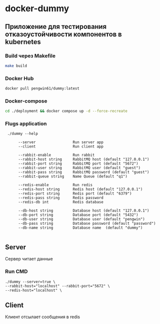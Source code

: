 # docker-dummy


## Приложение для тестирования отказоустойчивости компонентов в kubernetes

### Build через Makefile

```bash
make build
```

### Docker Hub
```bash
docker pull pengwin61/dummy:latest
```
### Docker-compose
```bash
cd ./deployment && docker compose up -d --force-recreate
```

### Flugs application
``` ./dummy --help```
```
      --server                 Run server app
      --client                 Run client app

      --rabbit-enable          Run rabbit
      --rabbit-host string     RabbitMQ host (default "127.0.0.1")
      --rabbit-port string     RabbitMQ port (default "5672")
      --rabbit-user string     RabbitMQ user (default "guest")
      --rabbit-pass string     RabbitMQ password (default "guest")
      --rabbit-queue string    Name Queue (default "q1")

      --redis-enable           Run redis
      --redis-host string      Redis host (default "127.0.0.1")
      --redis-port string      Redis port (default "6379")
      --redis-pass string      Redis password
      --redis-db int           Redis database

      --db-host string         Database host (default "127.0.0.1")
      --db-port string         Database port (default "5432")
      --db-user string         Database user (default "pengwin")
      --db-pass string         Database password (default "password")
      --db-name string         Database name  (default "dummy")


```



## Server
Сервер читает данные

### Run CMD
```
./dummy --server=true \
--rabbit-host="localhost" --rabbit-port="5672" \
--redis-host="localhost" \

```


## Client
Клиент отсылает сообщения в redis
